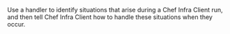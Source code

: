 Use a handler to identify situations that arise during a Chef Infra
Client run, and then tell Chef Infra Client how to handle these
situations when they occur.